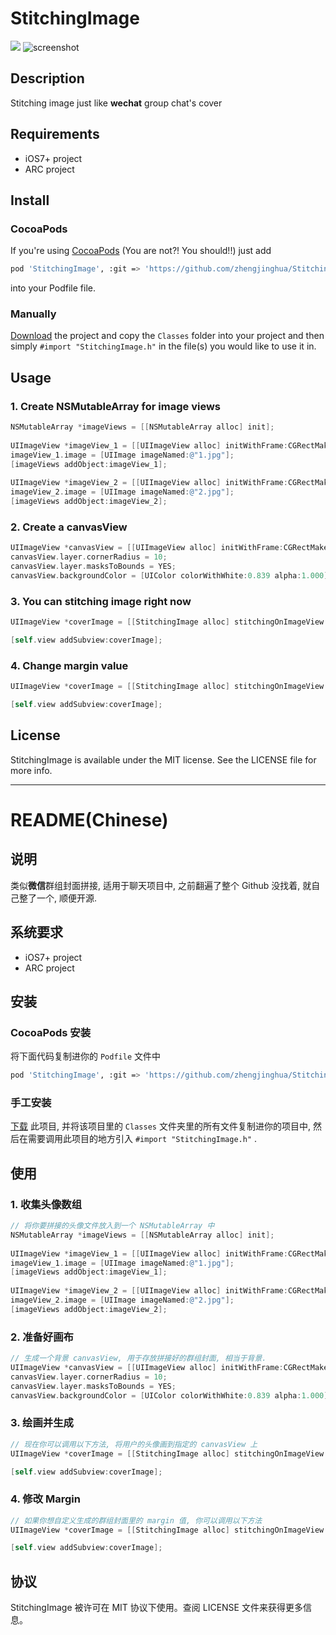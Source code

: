 # StitchingImage
![](http://ww3.sinaimg.cn/large/6d86d850jw1exg1k5v3fwj20bx0fkdho.jpg)
![screenshot](http://7xnfdc.com1.z0.glb.clouddn.com/stitchingImageScreenshot.png?imageView2/2/w/375)

## Description

Stitching image  just like **wechat** group chat's cover

## Requirements

* iOS7+ project
* ARC project

## Install

### CocoaPods

If you're using [CocoaPods](http://cocoapods.org/) (You are not?! You should!!) just add

``` bash
pod 'StitchingImage', :git => 'https://github.com/zhengjinghua/StitchingImage.git'
```
into your Podfile file.

### Manually

[Download](https://github.com/YannickL/QRCodeReaderViewController/archive/master.zip) the project and copy the `Classes` folder into your project and then simply `#import "StitchingImage.h"` in the file(s) you would like to use it in.


## Usage

### 1. Create NSMutableArray for image views


```objective-c
NSMutableArray *imageViews = [[NSMutableArray alloc] init];
    
UIImageView *imageView_1 = [[UIImageView alloc] initWithFrame:CGRectMake(0, 0, 50, 50)];
imageView_1.image = [UIImage imageNamed:@"1.jpg"];
[imageViews addObject:imageView_1];
    
UIImageView *imageView_2 = [[UIImageView alloc] initWithFrame:CGRectMake(0, 0, 50, 50)];
imageView_2.image = [UIImage imageNamed:@"2.jpg"];
[imageViews addObject:imageView_2];

```

### 2. Create a canvasView

```objective-c
UIImageView *canvasView = [[UIImageView alloc] initWithFrame:CGRectMake(0, 0, 100, 100)];
canvasView.layer.cornerRadius = 10;
canvasView.layer.masksToBounds = YES;
canvasView.backgroundColor = [UIColor colorWithWhite:0.839 alpha:1.000];
```

### 3. You can stitching image right now
```objective-c   
UIImageView *coverImage = [[StitchingImage alloc] stitchingOnImageView:canvasView withImageViews:imageViews];

[self.view addSubview:coverImage];
```

### 4. Change margin value 

```objective-c  
UIImageView *coverImage = [[StitchingImage alloc] stitchingOnImageView:canvasView withImageViews:imageViews marginValue:15.0f];

[self.view addSubview:coverImage];
```

## License

StitchingImage is available under the MIT license. See the LICENSE file for more info.

---
README(Chinese)
==========

## 说明

类似**微信**群组封面拼接, 适用于聊天项目中, 之前翻遍了整个 Github 没找着, 就自己整了一个, 顺便开源. 

## 系统要求

* iOS7+ project
* ARC project

## 安装

### CocoaPods 安装

将下面代码复制进你的 `Podfile` 文件中

``` bash
pod 'StitchingImage', :git => 'https://github.com/zhengjinghua/StitchingImage.git'
```

### 手工安装

[下载](https://github.com//zhengjinghua/StitchingImage/archive/master.zip) 此项目, 并将该项目里的 `Classes` 文件夹里的所有文件复制进你的项目中, 然后在需要调用此项目的地方引入 `#import "StitchingImage.h"` .

## 使用

### 1. 收集头像数组

```objective-c
// 将你要拼接的头像文件放入到一个 NSMutableArray 中
NSMutableArray *imageViews = [[NSMutableArray alloc] init];
    
UIImageView *imageView_1 = [[UIImageView alloc] initWithFrame:CGRectMake(0, 0, 50, 50)];
imageView_1.image = [UIImage imageNamed:@"1.jpg"];
[imageViews addObject:imageView_1];
    
UIImageView *imageView_2 = [[UIImageView alloc] initWithFrame:CGRectMake(0, 0, 50, 50)];
imageView_2.image = [UIImage imageNamed:@"2.jpg"];
[imageViews addObject:imageView_2];

```

### 2. 准备好画布

```objective-c
// 生成一个背景 canvasView, 用于存放拼接好的群组封面, 相当于背景.
UIImageView *canvasView = [[UIImageView alloc] initWithFrame:CGRectMake(0, 0, 100, 100)];
canvasView.layer.cornerRadius = 10;
canvasView.layer.masksToBounds = YES;
canvasView.backgroundColor = [UIColor colorWithWhite:0.839 alpha:1.000];
```

### 3. 绘画并生成

```objective-c   
// 现在你可以调用以下方法, 将用户的头像画到指定的 canvasView 上
UIImageView *coverImage = [[StitchingImage alloc] stitchingOnImageView:canvasView withImageViews:imageViews];

[self.view addSubview:coverImage];
```

### 4. 修改 Margin 

```objective-c  
// 如果你想自定义生成的群组封面里的 margin 值, 你可以调用以下方法
UIImageView *coverImage = [[StitchingImage alloc] stitchingOnImageView:canvasView withImageViews:imageViews marginValue:15.0f];

[self.view addSubview:coverImage];
```

## 协议

StitchingImage 被许可在 MIT 协议下使用。查阅 LICENSE 文件来获得更多信息。

